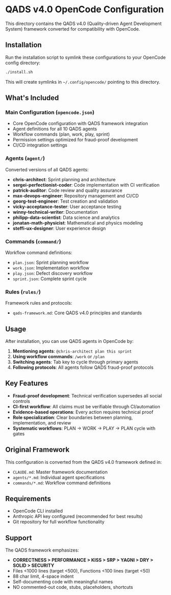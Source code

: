 # QADS v4.0 OpenCode Configuration

This directory contains the QADS v4.0 (Quality-driven Agent Development System) framework converted for compatibility with OpenCode.

## Installation

Run the installation script to symlink these configurations to your OpenCode config directory:

```bash
./install.sh
```

This will create symlinks in `~/.config/opencode/` pointing to this directory.

## What's Included

### Main Configuration (`opencode.json`)
- Core OpenCode configuration with QADS framework integration
- Agent definitions for all 10 QADS agents
- Workflow commands (plan, work, play, sprint)
- Permission settings optimized for fraud-proof development
- CI/CD integration settings

### Agents (`agent/`)
Converted versions of all QADS agents:
- **chris-architect**: Sprint planning and architecture
- **sergei-perfectionist-coder**: Code implementation with CI verification
- **patrick-auditor**: Code review and quality assurance
- **max-devops-engineer**: Repository management and CI/CD
- **georg-test-engineer**: Test creation and validation
- **vicky-acceptance-tester**: User acceptance testing
- **winny-technical-writer**: Documentation
- **philipp-data-scientist**: Data science and analytics
- **jonatan-math-physicist**: Mathematical and physics modeling
- **steffi-ux-designer**: User experience design

### Commands (`command/`)
Workflow command definitions:
- `plan.json`: Sprint planning workflow
- `work.json`: Implementation workflow
- `play.json`: Defect discovery workflow
- `sprint.json`: Complete sprint cycle

### Rules (`rules/`)
Framework rules and protocols:
- `qads-framework.md`: Core QADS v4.0 principles and standards

## Usage

After installation, you can use QADS agents in OpenCode by:

1. **Mentioning agents**: `@chris-architect plan this sprint`
2. **Using workflow commands**: `/work` or `/plan`
3. **Switching agents**: Tab key to cycle through primary agents
4. **Following protocols**: All agents follow QADS fraud-proof protocols

## Key Features

- **Fraud-proof development**: Technical verification supersedes all social controls
- **CI-first workflow**: All claims must be verifiable through CI/automation
- **Evidence-based operations**: Every action requires technical proof
- **Role specialization**: Clear boundaries between planning, implementation, and review
- **Systematic workflows**: PLAN → WORK → PLAY → PLAN cycle with gates

## Original Framework

This configuration is converted from the QADS v4.0 framework defined in:
- `CLAUDE.md`: Master framework documentation
- `agents/*.md`: Individual agent specifications
- `commands/*.md`: Workflow command definitions

## Requirements

- OpenCode CLI installed
- Anthropic API key configured (recommended for best results)
- Git repository for full workflow functionality

## Support

The QADS framework emphasizes:
- **CORRECTNESS > PERFORMANCE > KISS > SRP > YAGNI > DRY > SOLID > SECURITY**
- Files <1000 lines (target <500), Functions <100 lines (target <50)
- 88 char limit, 4-space indent
- Self-documenting code with meaningful names
- NO commented-out code, stubs, placeholders, shortcuts
